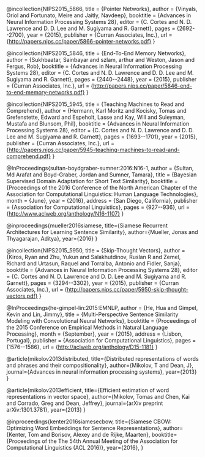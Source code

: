 
@incollection{NIPS2015_5866,
title = {Pointer Networks},
author = {Vinyals, Oriol and Fortunato, Meire and Jaitly, Navdeep},
booktitle = {Advances in Neural Information Processing Systems 28},
editor = {C. Cortes and N. D. Lawrence and D. D. Lee and M. Sugiyama and R. Garnett},
pages = {2692--2700},
year = {2015},
publisher = {Curran Associates, Inc.},
url = {http://papers.nips.cc/paper/5866-pointer-networks.pdf}
}

@incollection{NIPS2015_5846,
title = {End-To-End Memory Networks},
author = {Sukhbaatar, Sainbayar and szlam, arthur and Weston, Jason and Fergus, Rob},
booktitle = {Advances in Neural Information Processing Systems 28},
editor = {C. Cortes and N. D. Lawrence and D. D. Lee and M. Sugiyama and R. Garnett},
pages = {2440--2448},
year = {2015},
publisher = {Curran Associates, Inc.},
url = {http://papers.nips.cc/paper/5846-end-to-end-memory-networks.pdf}
}

@incollection{NIPS2015_5945,
title = {Teaching Machines to Read and Comprehend},
author = {Hermann, Karl Moritz and Kocisky, Tomas and Grefenstette, Edward and Espeholt, Lasse and Kay, Will and Suleyman, Mustafa and Blunsom, Phil},
booktitle = {Advances in Neural Information Processing Systems 28},
editor = {C. Cortes and N. D. Lawrence and D. D. Lee and M. Sugiyama and R. Garnett},
pages = {1693--1701},
year = {2015},
publisher = {Curran Associates, Inc.},
url = {http://papers.nips.cc/paper/5945-teaching-machines-to-read-and-comprehend.pdf}
}

@InProceedings{sultan-boydgraber-sumner:2016:N16-1,
  author    = {Sultan, Md Arafat  and  Boyd-Graber, Jordan  and  Sumner, Tamara},
  title     = {Bayesian Supervised Domain Adaptation for Short Text Similarity},
  booktitle = {Proceedings of the 2016 Conference of the North American Chapter of the Association for Computational Linguistics: Human Language Technologies},
  month     = {June},
  year      = {2016},
  address   = {San Diego, California},
  publisher = {Association for Computational Linguistics},
  pages     = {927--936},
  url       = {http://www.aclweb.org/anthology/N16-1107}
}

@inproceedings{mueller2016siamese,
  title={Siamese Recurrent Architectures for Learning Sentence Similarity},
  author={Mueller, Jonas and Thyagarajan, Aditya},
  year={2016}
}

@incollection{NIPS2015_5950,
title = {Skip-Thought Vectors},
author = {Kiros, Ryan and Zhu, Yukun and Salakhutdinov, Ruslan R and Zemel, Richard and Urtasun, Raquel and Torralba, Antonio and Fidler, Sanja},
booktitle = {Advances in Neural Information Processing Systems 28},
editor = {C. Cortes and N. D. Lawrence and D. D. Lee and M. Sugiyama and R. Garnett},
pages = {3294--3302},
year = {2015},
publisher = {Curran Associates, Inc.},
url = {http://papers.nips.cc/paper/5950-skip-thought-vectors.pdf}
}

@InProceedings{he-gimpel-lin:2015:EMNLP,
  author    = {He, Hua  and  Gimpel, Kevin  and  Lin, Jimmy},
  title     = {Multi-Perspective Sentence Similarity Modeling with Convolutional Neural Networks},
  booktitle = {Proceedings of the 2015 Conference on Empirical Methods in Natural Language Processing},
  month     = {September},
  year      = {2015},
  address   = {Lisbon, Portugal},
  publisher = {Association for Computational Linguistics},
  pages     = {1576--1586},
  url       = {http://aclweb.org/anthology/D15-1181}
}

@article{mikolov2013distributed,
  title={Distributed representations of words and phrases and their compositionality},
  author={Mikolov, T and Dean, J},
  journal={Advances in neural information processing systems},
  year={2013}
}

@article{mikolov2013efficient,
  title={Efficient estimation of word representations in vector space},
  author={Mikolov, Tomas and Chen, Kai and Corrado, Greg and Dean, Jeffrey},
  journal={arXiv preprint arXiv:1301.3781},
  year={2013}
}

@inproceedings{kenter2016siamesecbow,
  title={Siamese CBOW: Optimizing Word Embeddings for Sentence Representations},
  author={Kenter, Tom and Borisov, Alexey and de Rijke, Maarten},
  booktitle={Proceedings of the The 54th Annual Meeting of the Association for Computational Linguistics (ACL 2016)},
  year={2016},
}